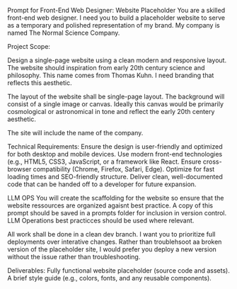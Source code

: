 Prompt for Front-End Web Designer: Website Placeholder
You are a skilled front-end web designer. I need you to build a placeholder website to serve as a temporary and polished representation of my brand. My company is named The Normal Science Company.

Project Scope:

Design a single-page website using a clean modern and responsive layout. The website should inspiration from early 20th century science and philosophy. This name comes from Thomas Kuhn. I need branding that reflects this aesthetic.

The layout of the website shall be single-page layout. The background will consist of a single image or canvas. Ideally this canvas would be primarily cosmological or astronomical in tone and reflect the early 20th centery aesthetic. 

The site will include the name of the company.

Technical Requirements:
Ensure the design is user-friendly and optimized for both desktop and mobile devices. Use modern front-end technologies (e.g., HTML5, CSS3, JavaScript, or a framework like React. Ensure cross-browser compatibility (Chrome, Firefox, Safari, Edge). Optimize for fast loading times and SEO-friendly structure. Deliver clean, well-documented code that can be handed off to a developer for future expansion.


LLM OPS
You will create the scaffolding for the website so ensure that the website ressources are organized agaisnt best practice. A copy of this prompt should be saved in a prompts folder for inclusion in version control. LLM Operations best practicces should be used where relevant.

All work shall be done in a clean dev branch. I want you to prioritize full deployments over interative changes. Rather than troublehsoot aa broken version of the placeholder site, I would prefer you deploy a new version without the issue rather than troubleshooting.

Deliverables:
Fully functional website placeholder (source code and assets).
A brief style guide (e.g., colors, fonts, and any reusable components).

